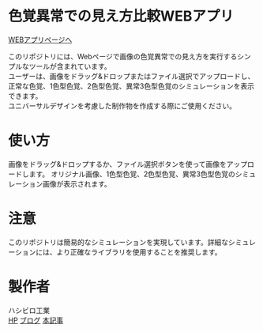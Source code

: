 # 色覚異常での見え方比較WEBアプリ

[WEBアプリページへ]()

このリポジトリには、Webページで画像の色覚異常での見え方を実行するシンプルなツールが含まれています。  
ユーザーは、画像をドラッグ&ドロップまたはファイル選択でアップロードし、  
正常な色覚、1色型色覚、2色型色覚、異常3色型色覚のシミュレーションを表示できます。  
ユニバーサルデザインを考慮した制作物を作成する際にご使用ください。  


# 使い方
画像をドラッグ&ドロップするか、ファイル選択ボタンを使って画像をアップロードします。
オリジナル画像、1色型色覚、2色型色覚、異常3色型色覚のシミュレーション画像が表示されます。


# 注意
このリポジトリは簡易的なシミュレーションを実現しています。詳細なシミュレーションには、より正確なライブラリを使用することを推奨します。


# 製作者
ハシビロ工業  
[HP](https://sites.google.com/view/hsbl-industrial-hp/home)
[ブログ](https://hsbl-industrial-zakki.blogspot.com/)
[本記事]()
